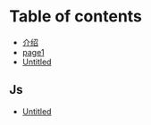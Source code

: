 # Table of contents

* [介绍](README.md)
* [page1](page1.md)
* [Untitled](untitled.md)

## Js

* [Untitled](js/untitled.md)

